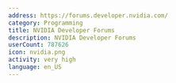 ```yaml
---
address: https://forums.developer.nvidia.com/
category: Programming
title: NVIDIA Developer Forums
description: NVIDIA Developer Forums
userCount: 787626
icon: nvidia.png
activity: very high
language: en_US
---
```

